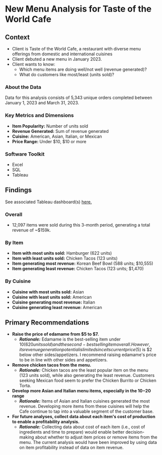 # New Menu Analysis for Taste of the World Cafe

## Context
- Client is Taste of the World Cafe, a restaurant with diverse menu offerings from domestic and international cuisines
- Client debuted a new menu in January 2023.
- Client wants to know:
	- Which menu items are doing well/not well (revenue generated)?
	- What do customers like most/least (units sold)?
 
### About the Data
Data for this analysis consists of 5,343 unique orders completed between January 1, 2023 and March 31, 2023.

### Key Metrics and Dimensions

- **Item Popularity:** Number of units sold 
- **Revenue Generated:** Sum of revenue generated 
- **Cuisine:** American, Asian, Italian, or Mexican
- **Price Range:** Under $10, $10 or more

### Software Toolkit
- Excel
- SQL
- Tableau

## Findings
See associated Tableau dashboard(s) [here.](https://public.tableau.com/app/profile/jon.watford/viz/TasteoftheWorldCafeMenuAnalysis/KPIDashboard)

### Overall 
- 12,097 items were sold during this 3-month period, generating a total revenue of ~$159k. 

### By Item
- **Item with most units sold:** 		Hamburger (622 units)
- **Item with least units sold:** 		Chicken Tacos (123 units)
- **Item generating most revenue:**		Korean Beef Bowl (588 units; $10,555)
- **Item generating least revenue:** 	Chicken Tacos (123 units; $1,470)

### By Cuisine
- **Cuisine with most units sold:** 		Asian
- **Cuisine with least units sold:** 		American
- **Cuisine generating most revenue:**		Italian
- **Cuisine generating least revenue:**		American

## Primary Recommendations

- **Raise the price of edamame from $5 to $7.**
	- ***Rationale:*** Edamame is the best-selling item under $10 (620 units sold) and the second-best selling item overall. However, its revenue generation potential is limited since its current price ($5) is $2 below other sides/appetizers. I recommend raising edamame's price to be in line with other sides and appetizers.
- **Remove chicken tacos from the menu.**  
	- ***Rationale:*** Chicken tacos are the least popular item on the menu (123 units sold), while also generating the least revenue. Customers seeking Mexican food seem to prefer the Chicken Burrito or Chicken Torta. 
- **Develop more Asian and Italian menu items, especially in the $10-$20 range**
	- ***Rationale:*** Items of Asian and Italian cuisines generated the most revenue. Developing more items from these cuisines will help the Cafe continue to tap into a valuable segment of the customer base.
- **For future analyses, collect data about each item's cost of production to enable a profitability analysis.**
	- ***Rationale:*** Collecting data about cost of each item (i.e., cost of ingredients and time to prepare) would enable better decision-making about whether to adjust item prices or remove items from the menu. The current analysis would have been improved by using data on item profitability instead of data on item revenue.



